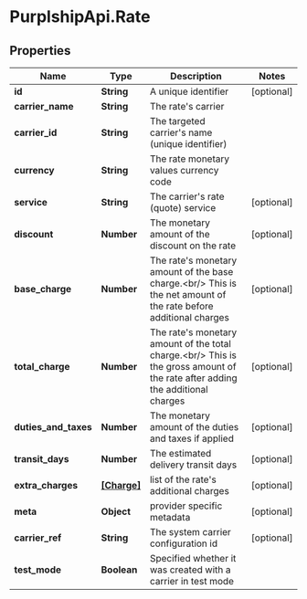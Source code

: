 # PurplshipApi.Rate

## Properties

Name | Type | Description | Notes
------------ | ------------- | ------------- | -------------
**id** | **String** | A unique identifier | [optional] 
**carrier_name** | **String** | The rate&#39;s carrier | 
**carrier_id** | **String** | The targeted carrier&#39;s name (unique identifier) | 
**currency** | **String** | The rate monetary values currency code | 
**service** | **String** | The carrier&#39;s rate (quote) service | [optional] 
**discount** | **Number** | The monetary amount of the discount on the rate | [optional] 
**base_charge** | **Number** |  The rate&#39;s monetary amount of the base charge.&lt;br/&gt; This is the net amount of the rate before additional charges  | [optional] 
**total_charge** | **Number** |  The rate&#39;s monetary amount of the total charge.&lt;br/&gt; This is the gross amount of the rate after adding the additional charges  | [optional] 
**duties_and_taxes** | **Number** | The monetary amount of the duties and taxes if applied | [optional] 
**transit_days** | **Number** | The estimated delivery transit days | [optional] 
**extra_charges** | [**[Charge]**](Charge.md) | list of the rate&#39;s additional charges | [optional] 
**meta** | **Object** | provider specific metadata | [optional] 
**carrier_ref** | **String** | The system carrier configuration id | [optional] 
**test_mode** | **Boolean** | Specified whether it was created with a carrier in test mode | 


